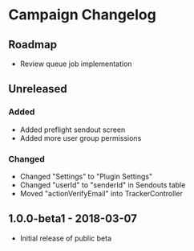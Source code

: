 # Campaign Changelog

## Roadmap
- Review queue job implementation

## Unreleased
### Added
- Added preflight sendout screen
- Added more user group permissions
### Changed
- Changed "Settings" to "Plugin Settings"
- Changed "userId" to "senderId" in Sendouts table
- Moved "actionVerifyEmail" into TrackerController

## 1.0.0-beta1 - 2018-03-07
- Initial release of public beta
